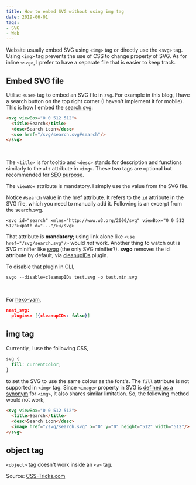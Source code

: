 ```yaml
---
title: How to embed SVG without using img tag
date: 2019-06-01
tags:
- SVG
- Web
---
```


Website usually embed SVG using `<img>` tag or directly use the `<svg>` tag. Using `<img>` tag prevents the use of CSS to change property of SVG. As for inline `<svg>`, I prefer to have a separate file that is easier to keep track.

<!-- more -->

## Embed SVG file

Utilise `<use>` tag to embed an SVG file in `svg`. For example in this blog, I have a search button on the top right corner (I haven't implement it for mobile). This is how I embed the [search.svg](/svg/search.svg):

```html
<svg viewBox="0 0 512 512">
  <title>Search</title>
  <desc>Search icon</desc>
  <use href="/svg/search.svg#search"/>
</svg>
```

<br/>

The `<title>` is for tooltip and `<desc>` stands for description and functions similarly to the `alt` attribute in `<img>`. These two tags are optional but recommended for [SEO purpose](https://support.google.com/webmasters/answer/114016?hl=en).

The `viewBox` attribute is mandatory. I simply use the value from the SVG file.

Notice `#search` value in the href attribute. It refers to the `id` attribute in the SVG file, which you need to manually add it. Following is an excerpt from the search.svg.

```
<svg id="search" xmlns="http://www.w3.org/2000/svg" viewBox="0 0 512 512"><path d="..."/></svg>
```

That attribute is **mandatory**; using link alone like `<use href="/svg/search.svg"/>` would *not* work. Another thing to watch out is SVG minifier like [svgo](https://github.com/svg/svgo) (the only SVG minifier?). **svgo** removes the id attribute by default, via [cleanupIDs](https://github.com/svg/svgo/blob/master/plugins/cleanupIDs.js) plugin.

To disable that plugin in CLI,
```
svgo --disable=cleanupIDs test.svg -o test.min.svg
```

<br/>

For [hexo-yam](https://github.com/weyusi/hexo-yam),
```json
neat_svg:
  plugins: [{cleanupIDs: false}]
```

## img tag

Currently, I use the following CSS,

```css
svg {
  fill: currentColor;
}
```

to set the SVG to use the same colour as the font's. The `fill` attribute is not supported in `<img>` tag. Since `<image>` property in SVG is [defined as a synonym](https://developer.mozilla.org/en-US/docs/Web/SVG/Element/image) for `<img>`, it also shares similar limitation. So, the following method would not work,

```html
<svg viewBox="0 0 512 512">
  <title>Search</title>
  <desc>Search icon</desc>
  <image href="/svg/search.svg" x="0" y="0" height="512" width="512"/>
</svg>
```

## object tag

`<object>` [tag](https://css-tricks.com/using-svg/#article-header-id-11) doesn't work inside an `<a>` tag.

Source: [CSS-Tricks.com](https://css-tricks.com/svg-use-external-source/)